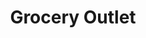 ---
title: "Grocery Outlet"
url: /philadelphia/grocery-outlet-north-american-street/
shop: Supermarkt
---